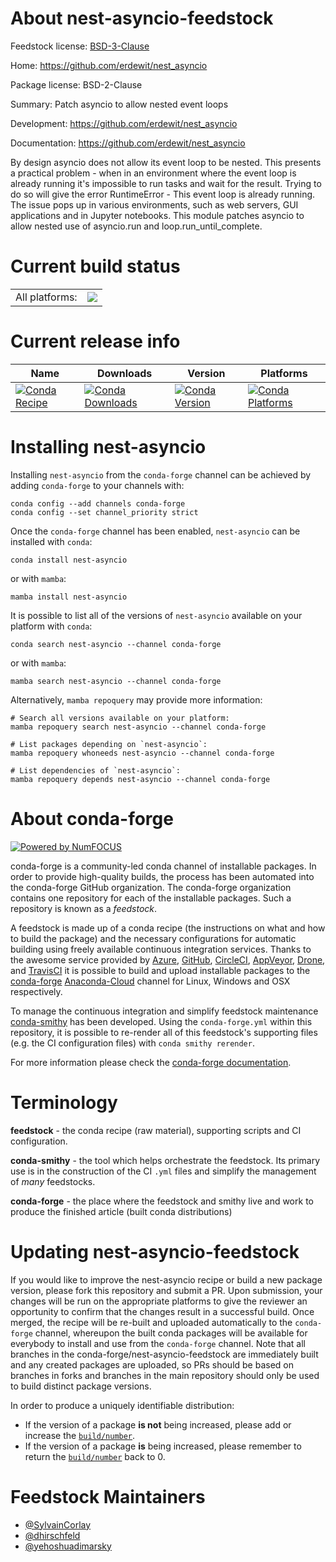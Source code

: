 About nest-asyncio-feedstock
============================

Feedstock license: [BSD-3-Clause](https://github.com/conda-forge/nest-asyncio-feedstock/blob/main/LICENSE.txt)

Home: https://github.com/erdewit/nest_asyncio

Package license: BSD-2-Clause

Summary: Patch asyncio to allow nested event loops

Development: https://github.com/erdewit/nest_asyncio

Documentation: https://github.com/erdewit/nest_asyncio

By design asyncio does not allow its event loop to be nested.
This presents a practical problem - when in an environment where the event loop is already running it's impossible to run tasks and wait for the result.
Trying to do so will give the error RuntimeError - This event loop is already running.
The issue pops up in various environments, such as web servers, GUI applications and in Jupyter notebooks.
This module patches asyncio to allow nested use of asyncio.run and loop.run_until_complete.


Current build status
====================


<table><tr><td>All platforms:</td>
    <td>
      <a href="https://dev.azure.com/conda-forge/feedstock-builds/_build/latest?definitionId=7201&branchName=main">
        <img src="https://dev.azure.com/conda-forge/feedstock-builds/_apis/build/status/nest-asyncio-feedstock?branchName=main">
      </a>
    </td>
  </tr>
</table>

Current release info
====================

| Name | Downloads | Version | Platforms |
| --- | --- | --- | --- |
| [![Conda Recipe](https://img.shields.io/badge/recipe-nest--asyncio-green.svg)](https://anaconda.org/conda-forge/nest-asyncio) | [![Conda Downloads](https://img.shields.io/conda/dn/conda-forge/nest-asyncio.svg)](https://anaconda.org/conda-forge/nest-asyncio) | [![Conda Version](https://img.shields.io/conda/vn/conda-forge/nest-asyncio.svg)](https://anaconda.org/conda-forge/nest-asyncio) | [![Conda Platforms](https://img.shields.io/conda/pn/conda-forge/nest-asyncio.svg)](https://anaconda.org/conda-forge/nest-asyncio) |

Installing nest-asyncio
=======================

Installing `nest-asyncio` from the `conda-forge` channel can be achieved by adding `conda-forge` to your channels with:

```
conda config --add channels conda-forge
conda config --set channel_priority strict
```

Once the `conda-forge` channel has been enabled, `nest-asyncio` can be installed with `conda`:

```
conda install nest-asyncio
```

or with `mamba`:

```
mamba install nest-asyncio
```

It is possible to list all of the versions of `nest-asyncio` available on your platform with `conda`:

```
conda search nest-asyncio --channel conda-forge
```

or with `mamba`:

```
mamba search nest-asyncio --channel conda-forge
```

Alternatively, `mamba repoquery` may provide more information:

```
# Search all versions available on your platform:
mamba repoquery search nest-asyncio --channel conda-forge

# List packages depending on `nest-asyncio`:
mamba repoquery whoneeds nest-asyncio --channel conda-forge

# List dependencies of `nest-asyncio`:
mamba repoquery depends nest-asyncio --channel conda-forge
```


About conda-forge
=================

[![Powered by
NumFOCUS](https://img.shields.io/badge/powered%20by-NumFOCUS-orange.svg?style=flat&colorA=E1523D&colorB=007D8A)](https://numfocus.org)

conda-forge is a community-led conda channel of installable packages.
In order to provide high-quality builds, the process has been automated into the
conda-forge GitHub organization. The conda-forge organization contains one repository
for each of the installable packages. Such a repository is known as a *feedstock*.

A feedstock is made up of a conda recipe (the instructions on what and how to build
the package) and the necessary configurations for automatic building using freely
available continuous integration services. Thanks to the awesome service provided by
[Azure](https://azure.microsoft.com/en-us/services/devops/), [GitHub](https://github.com/),
[CircleCI](https://circleci.com/), [AppVeyor](https://www.appveyor.com/),
[Drone](https://cloud.drone.io/welcome), and [TravisCI](https://travis-ci.com/)
it is possible to build and upload installable packages to the
[conda-forge](https://anaconda.org/conda-forge) [Anaconda-Cloud](https://anaconda.org/)
channel for Linux, Windows and OSX respectively.

To manage the continuous integration and simplify feedstock maintenance
[conda-smithy](https://github.com/conda-forge/conda-smithy) has been developed.
Using the ``conda-forge.yml`` within this repository, it is possible to re-render all of
this feedstock's supporting files (e.g. the CI configuration files) with ``conda smithy rerender``.

For more information please check the [conda-forge documentation](https://conda-forge.org/docs/).

Terminology
===========

**feedstock** - the conda recipe (raw material), supporting scripts and CI configuration.

**conda-smithy** - the tool which helps orchestrate the feedstock.
                   Its primary use is in the construction of the CI ``.yml`` files
                   and simplify the management of *many* feedstocks.

**conda-forge** - the place where the feedstock and smithy live and work to
                  produce the finished article (built conda distributions)


Updating nest-asyncio-feedstock
===============================

If you would like to improve the nest-asyncio recipe or build a new
package version, please fork this repository and submit a PR. Upon submission,
your changes will be run on the appropriate platforms to give the reviewer an
opportunity to confirm that the changes result in a successful build. Once
merged, the recipe will be re-built and uploaded automatically to the
`conda-forge` channel, whereupon the built conda packages will be available for
everybody to install and use from the `conda-forge` channel.
Note that all branches in the conda-forge/nest-asyncio-feedstock are
immediately built and any created packages are uploaded, so PRs should be based
on branches in forks and branches in the main repository should only be used to
build distinct package versions.

In order to produce a uniquely identifiable distribution:
 * If the version of a package **is not** being increased, please add or increase
   the [``build/number``](https://docs.conda.io/projects/conda-build/en/latest/resources/define-metadata.html#build-number-and-string).
 * If the version of a package **is** being increased, please remember to return
   the [``build/number``](https://docs.conda.io/projects/conda-build/en/latest/resources/define-metadata.html#build-number-and-string)
   back to 0.

Feedstock Maintainers
=====================

* [@SylvainCorlay](https://github.com/SylvainCorlay/)
* [@dhirschfeld](https://github.com/dhirschfeld/)
* [@yehoshuadimarsky](https://github.com/yehoshuadimarsky/)

